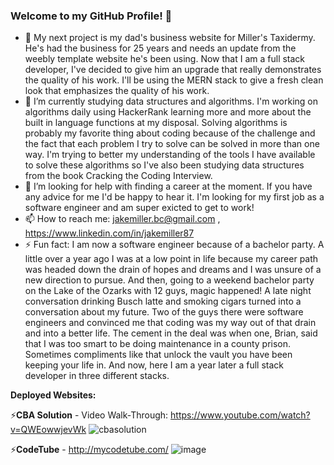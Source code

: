 ### Welcome to my GitHub Profile! 👋

- 🔭 My next project is my dad's business website for Miller's Taxidermy. He's had the business for 25 years and needs an update from the weebly template website           he's been using. Now that I am a full stack developer, I've decided to give him an upgrade that really demonstrates the quality of his work. I'll be using the MERN       stack to give a fresh clean look that emphasizes the quality of his work. 
- 🌱 I’m currently studying data structures and algorithms. I'm working on algorithms daily using HackerRank learning more and more about the built in language functions   at my disposal. Solving algorithms is probably my favorite thing about coding because of the challenge and the fact that each problem I try to solve can be solved in     more than one way. I'm trying to better my understanding of the tools I have available to solve these algorithms so I've also been studying data structures from the     book Cracking the Coding Interview. 
- 🤔 I’m looking for help with finding a career at the moment. If you have any advice for me I'd be happy to hear it. I'm looking for my first job as a software engineer   and am super exicted to get to work! 
- 📫 How to reach me:
  jakemiller.bc@gmail.com ,
  https://www.linkedin.com/in/jakemiller87
- ⚡ Fun fact: I am now a software engineer because of a bachelor party. A little over a year ago I was at a low point in life because my career path was headed down the   drain of hopes and dreams and I was unsure of a new direction to pursue. And then, going to a weekend bachelor party on the Lake of the Ozarks with 12 guys, magic       happened! A late night conversation drinking Busch latte and smoking cigars turned into a conversation about my future. Two of the guys there were software engineers     and convinced me that coding was my way out of that drain and into a better life. The cement in the deal was when one, Brian, said that I was too smart to be doing       maintenance in a county prison. Sometimes compliments like that unlock the vault you have been keeping your life in. And now, here I am a year later a full stack         developer in three different stacks. 

**Deployed Websites:**

  ⚡**CBA Solution** - Video Walk-Through: https://www.youtube.com/watch?v=QWEowwjevWk 
  ![cbasolution](https://user-images.githubusercontent.com/98436247/195722796-4738a32b-1964-4fcc-b6b8-1b2325c81626.png)


  ⚡**CodeTube** - http://mycodetube.com/
    ![image](https://user-images.githubusercontent.com/98436247/195722977-ada36181-75ab-4a4d-b7a2-2473ae0458ef.png)
